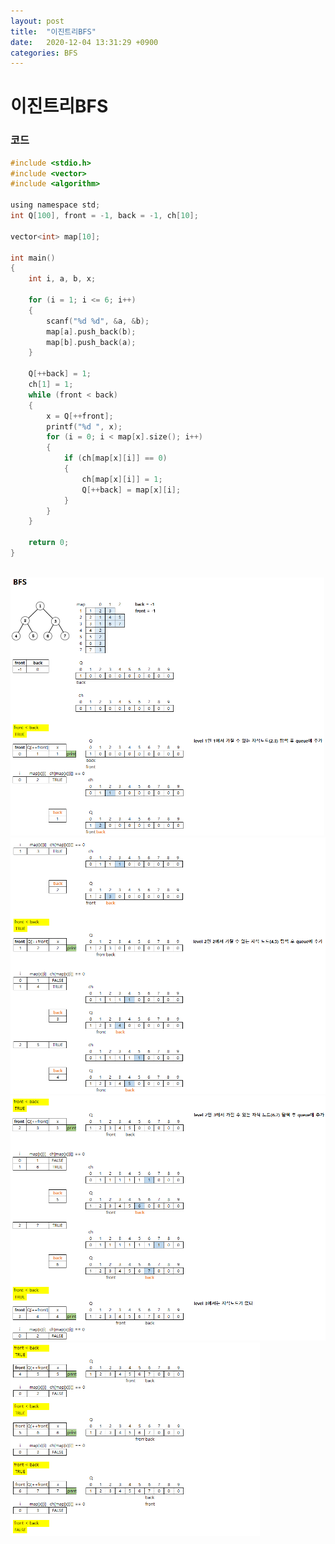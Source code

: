 ```yaml
---
layout: post
title:  "이진트리BFS"
date:   2020-12-04 13:31:29 +0900
categories: BFS
---
```

# 이진트리BFS

### 코드

```c
#include <stdio.h>
#include <vector>
#include <algorithm>

using namespace std;
int Q[100], front = -1, back = -1, ch[10];

vector<int> map[10];

int main()
{
    int i, a, b, x;

    for (i = 1; i <= 6; i++)
    {
        scanf("%d %d", &a, &b);
        map[a].push_back(b);
        map[b].push_back(a);
    }

    Q[++back] = 1;
    ch[1] = 1;
    while (front < back)
    {
        x = Q[++front];
        printf("%d ", x);
        for (i = 0; i < map[x].size(); i++)
        {
            if (ch[map[x][i]] == 0)
            {
                ch[map[x][i]] = 1;
                Q[++back] = map[x][i];
            }
        }
    }

    return 0;
}
```

<br/>
<img src="/public/img/69-1.png" style="zoom:52%;"  />
<br/>
<img src="/public/img/69-2.png" style="zoom:52%;"  />
<br/>
<img src="/public/img/69-3.png" style="zoom:52%;"  />
<br/>
<img src="/public/img/69-4.png" style="zoom:52%;"  />
<br/>
